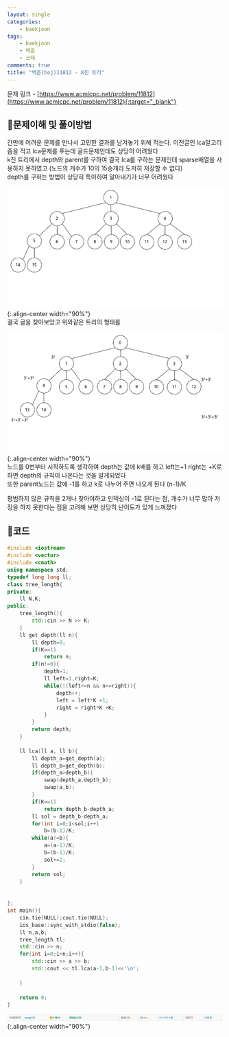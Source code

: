 ```yaml
---
layout: single
categories:
    - baekjoon
tags:
    - baekjoon
    - 백준
    - 코테
comments: true
title: "백준(boj)11812 - K진 트리"
---
```



문제 링크 - [https://www.acmicpc.net/problem/11812](https://www.acmicpc.net/problem/11812){:target="_blank"}

## 👀문제이해 및 풀이방법
간만에 어려운 문제를 만나서 고민한 결과를 남겨놓기 위해 적는다. 이전글인 lca알고리즘을 적고 lca문제를 푸는데 골드문제인데도 상당히 어려웠다<br>
k진 트리에서 depth와 parent를 구하여 결국 lca를 구하는 문제인데 sparse배열을 사용하지 못하였고 (노드의 개수가 10의 15승개라 도저히 저장할 수 없다)<br>
depth를 구하는 방법이 상당히 특이하여 알아내기가 너무 어려웠다 <br>

![image](/assets/images/baekjoon/11812_1.png){:.align-center width="90%"}  <br>
결국 글을 찾아보았고 위와같은 트리의 형태를<br>

![image](/assets/images/baekjoon/11812_2.png){:.align-center width="90%"}  <br>
노드를 0번부터 시작하도록 생각하여 depth는 값에 k배를 하고 left는+1 right는 +K로 하면 depth의 규칙이 나온다는 것을 알게되었다<br>
또한 parent노드는 값에 -1를 하고 k로 나누어 주면 나오게 된다 (n-1)/K<br>

평범하지 않은 규칙을 2개나 찾아야하고 인덱싱이 -1로 된다는 점, 개수가 너무 많아 저장을 하지 못한다는 점을 고려해 보면 상당히 난이도가 있게 느껴졌다<br>
  
## 📝코드
  
```cpp
#include <iostream>
#include <vector>
#include <cmath>
using namespace std;
typedef long long ll;
class tree_length{
private:
    ll N,K;
public:
    tree_length(){
        std::cin >> N >> K;
    }
    ll get_depth(ll n){
        ll depth=0;
        if(K==1)
            return n;
        if(n!=0){
            depth=1;
            ll left=1,right=K;
            while(!(left<=n && n<=right)){
                depth++;
                left = left*K +1;
                right = right*K +K;
            }
        }
        return depth;
    }

    ll lca(ll a, ll b){
        ll depth_a=get_depth(a);
        ll depth_b=get_depth(b);
        if(depth_a>depth_b){
            swap(depth_a,depth_b);
            swap(a,b);
        }
        if(K==1)
            return depth_b-depth_a;
        ll sol = depth_b-depth_a;
        for(int i=0;i<sol;i++)
            b=(b-1)/K;
        while(a!=b){
            a=(a-1)/K;
            b=(b-1)/K;
            sol+=2;
        }
        return sol;
    }


};
int main(){
    cin.tie(NULL);cout.tie(NULL);
    ios_base::sync_with_stdio(false);
    ll n,a,b;
    tree_length tl;
    std::cin >> n;
    for(int i=0;i<n;i++){
        std::cin >> a >> b;
        std::cout << tl.lca(a-1,b-1)<<'\n';

    }

    return 0;
}
```

![image](/assets/images/baekjoon/11812_3.png){:.align-center width="90%"}  <br>